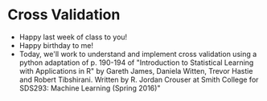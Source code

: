 # Cross Validation

- Happy last week of class to you!
- Happy birthday to me!
- Today, we'll work to understand and implement cross validation using a python adaptation of p. 190-194 of "Introduction to Statistical Learning
    with Applications in R" by Gareth James, Daniela Witten, Trevor Hastie and Robert Tibshirani. Written by R. Jordan Crouser at Smith College for SDS293: Machine Learning (Spring 2016)"
